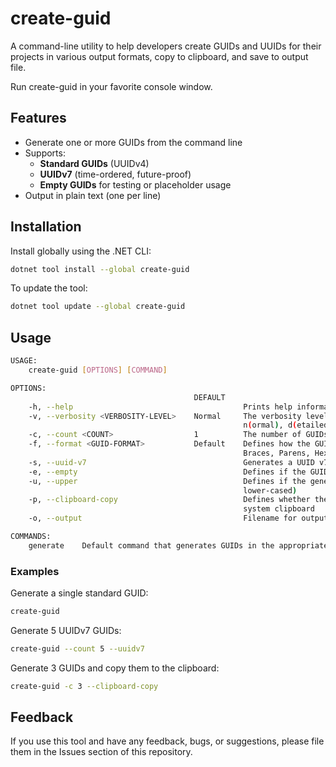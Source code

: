 # create-guid
A command-line utility to help developers create GUIDs and UUIDs for their projects in various output formats, copy to clipboard, and save to output file.

Run create-guid in your favorite console window.

## Features
- Generate one or more GUIDs from the command line
- Supports:
  - **Standard GUIDs** (UUIDv4)
  - **UUIDv7** (time-ordered, future-proof)
  - **Empty GUIDs** for testing or placeholder usage
- Output in plain text (one per line)

## Installation
Install globally using the .NET CLI:

```bash
dotnet tool install --global create-guid
```

To update the tool:

```bash
dotnet tool update --global create-guid
```

## Usage
```bash
USAGE:
    create-guid [OPTIONS] [COMMAND]

OPTIONS:
                                         DEFAULT
    -h, --help                                      Prints help information
    -v, --verbosity <VERBOSITY-LEVEL>    Normal     The verbosity level for this operation: q(uiet), m(inimal),
                                                    n(ormal), d(etailed), and diag(nostic)
    -c, --count <COUNT>                  1          The number of GUIDs to generate (defaults to 1)
    -f, --format <GUID-FORMAT>           Default    Defines how the GUIDs are formatted in string form (Default, Number,
                                                    Braces, Parens, Hex)
    -s, --uuid-v7                                   Generates a UUID v7 compliant GUID for sortable unique identifiers
    -e, --empty                                     Defines if the GUIDs should be empty (using zero-values)
    -u, --upper                                     Defines if the generated GUIDs should be upper-cased (defaults to
                                                    lower-cased)
    -p, --clipboard-copy                            Defines whether the output of this command should be copied to the
                                                    system clipboard
    -o, --output                                    Filename for output file used to save generated guids

COMMANDS:
    generate    Default command that generates GUIDs in the appropriate format
```

### Examples
Generate a single standard GUID:
```bash
create-guid
```

Generate 5 UUIDv7 GUIDs:
```bash
create-guid --count 5 --uuidv7
```

Generate 3 GUIDs and copy them to the clipboard:
```bash
create-guid -c 3 --clipboard-copy
```

## Feedback
If you use this tool and have any feedback, bugs, or suggestions, please file them in the Issues section of this repository.
